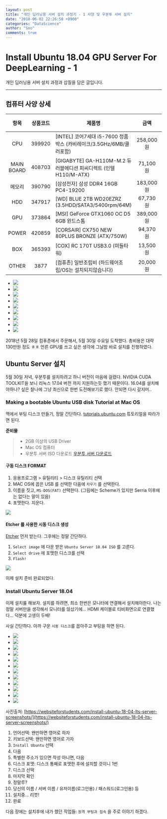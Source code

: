 ```yaml
---
layout: post
title: "개인 딥러닝용 서버 설치 과정기 - 1 사양 및 우분투 서버 설치"
date: "2018-06-02 22:26:58 +0900"
categories: "DataScience"
author: "Soo"
comments: true
---
```

# Install Ubuntu 18.04 GPU Server For DeepLearning - 1

개인 딥러닝용 서버 설치 과정과 삽질을 담은 글입니다.

---

## 컴퓨터 사양 상세

|항목|상품코드|제품명|금액|수량|최종금액|
|:-:|:-:|-|:-:|:-:|:-:|
|CPU|399920|[INTEL] 코어7세대 i5-7600 정품박스 (카비레이크/3.5GHz/6MB/쿨러포함)|258,000원|1|258,000원|
|MAIN<br>BOARD|408703|[GIGABYTE] GA-H110M-M.2 듀러블에디션 피씨디렉트 (인텔H110/M-ATX)|71,100원|1|71,100원|
|메모리|390790|[삼성전자] 삼성 DDR4 16GB PC4-19200|183,000원|2|366,000원|
|HDD|347917|[WD] BLUE 2TB WD20EZRZ (3.5HDD/SATA3/5400rpm/64M)|67,730원|1|67,730원|
|GPU|373864|[MSI] GeForce GTX1060 OC D5 6GB 윈드스톰|389,000원|1|389,000원|
|POWER|420859|[CORSAIR] CX750 NEW 80PLUS BRONZE (ATX/750W)|94,370원|1|94,370원|
|BOX|365393|[COX] RC 170T USB3.0 (미들타워)|13,500원|1|13,500원
|OTHER|3877|[컴퓨존] 일반조립비 (하드웨어조립/OS는 설치되지않습니다)|20,000원|1|20,000원|

<ul id="light-slider1">
  <li><img src="/assets/ds/gpuserver/1.jpeg"></li>
  <li><img src="/assets/ds/gpuserver/2.jpeg"></li>
  <li><img src="/assets/ds/gpuserver/3.jpeg"></li>
  <li><img src="/assets/ds/gpuserver/4.jpeg"></li>
  <li><img src="/assets/ds/gpuserver/5.jpeg"></li>
  <li><img src="/assets/ds/gpuserver/6.jpeg"></li>
  <li><img src="/assets/ds/gpuserver/7.jpeg"></li>
  <li><img src="/assets/ds/gpuserver/8.jpeg"></li>
  <li><img src="/assets/ds/gpuserver/9.jpeg"></li>
</ul>


2018년 5월 28일 컴퓨존에서 주문해서, 5월 30일 수요일 도착했다. 총비용은 대략 130만원 정도 ㅎㅎ 언른 GPU를 쓰고 싶은 생각에 그날밤 바로 설치를 진행하였다.

## Ubuntu Server 설치

5월 30일 저녁, 우분투를 설치하려고 하니 버전이 마음에 걸렸다. NVIDIA CUDA TOOLKIT을 보니 리눅스 17.04 버전 까지 지원하는듯 했기 때문이다. 16.04를 설치해야하나? 싶은 찰나에 그냥 최신으로 한번 도전해보기로 했다. 안되면 다시 갈지머..

### Making a bootable Ubuntu USB disk Tutorial at Mac OS

맥에서 부팅 디스크 만들기, 정말 간단하다. [tutorials.ubuntu.com](https://tutorials.ubuntu.com/tutorial/tutorial-create-a-usb-stick-on-macos#0) 튜토리얼을 따라가면 된다.

**준비물**

> * 2GB 이상의 USB Driver
> * Mac OS 컴퓨터
> * 우분투 서버 ISO 다운로드 [우분투 서버 다운로드](https://www.ubuntu.com/download/server)

#### 구동 디스크 FORMAT

1. 응용프로그램 > 유틸리티 > 디스크 유틸리티 선택
2. MAC OS에 꼽은 USB 를 선택한 다음에 `지우기` 를 선택한다.
3. 이름을 짓고, `MS-DOS(FAT)` 선택한다. (그림에는 Scheme가 있지만 Serria 이후에는 없다는 말이 있음)
4. 포맷한다. 지운다.

<img src="/assets/ds/gpuserver/format_disk.png">

#### Etcher 를 사용한 시동 디스크 생성

[Etcher](https://etcher.io/) 먼저 받는다. 그후에는 정말 간단하다.

1. `Select image` 에 다운 받은 `Ubuntu Server 18.04 ISO` 를 고른다.
2. `Select drive` 에 포맷한 디스크를 선택
3. `Flash!`

<img src="/assets/ds/gpuserver/etcher.png">

이제 설치 준비 완료되었다.

### Install Ubuntu Server 18.04

이제 설치릃 해보자. 설치를 하려면, 최소 한번은 모니터에 연결해서 설치해야한다. 나는 정말 서버만을 생각해서 모니터를 않샀기에... HDMI 케이블로 티비화면으로 연결했다... 덕분에 고생이 두배!

사실 간단하다. 아까 구운 `시동 디스크`를 꼽아주고 부팅을 하면 된다.

<ul id="light-slider2">
  <li><img src="/assets/ds/gpuserver/u1.png"></li>
  <li><img src="/assets/ds/gpuserver/u2.png"></li>
  <li><img src="/assets/ds/gpuserver/u3.png"></li>
  <li><img src="/assets/ds/gpuserver/u4.png"></li>
  <li><img src="/assets/ds/gpuserver/u5.png"></li>
  <li><img src="/assets/ds/gpuserver/u6.png"></li>
  <li><img src="/assets/ds/gpuserver/u7.png"></li>
  <li><img src="/assets/ds/gpuserver/u8.png"></li>
  <li><img src="/assets/ds/gpuserver/u9.png"></li>
  <li><img src="/assets/ds/gpuserver/u10.png"></li>
  <li><img src="/assets/ds/gpuserver/u11.png"></li>
  <li><img src="/assets/ds/gpuserver/u12.png"></li>
</ul>

사진출처: [https://websiteforstudents.com/install-ubuntu-18-04-lts-server-screenshots/](https://websiteforstudents.com/install-ubuntu-18-04-lts-server-screenshots/)

1. 언어선택: 왠만하면 영어로 하자
2. 키보드선택: 왠만하면 영어로 가자
3. `Install Ubuntu` 선택
4. 다음
5. 특별한 주소가 있으면 작성 아니면, 다음
6. 디스크 포맷: 디스크 통째로 포맷한 후에 설치할 것이니 1번
7. 디스크 선택
8. 마지막 확인
9. 정말루?
10. 당신의 이름 / 서버 이름 / 유저이름(로그인용) / 패스워드(로그인용) 등
11. 설치중... 리붓!
12. 완료

다음 장에는 설치후에 내가 했던 작업들: `원격 부팅과 접속` 을 주로 이야기 하겠다.
